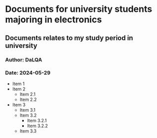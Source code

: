 # Documents for university students majoring in electronics
## Documents relates to my study period in university
### Author: DaLQA
### Date: 2024-05-29
- Item 1
- Item 2
    + Item 2.1
    + Item 2.2
- Item 3
    - Item 3.1
    - Item 3.2
        + Item 3.2.1
        + Item 3.2.2
    - Item 3.3
